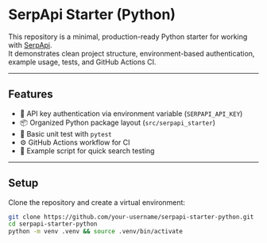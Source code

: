# SerpApi Starter (Python)

This repository is a minimal, production-ready Python starter for working with [SerpApi](https://serpapi.com/).  
It demonstrates clean project structure, environment-based authentication, example usage, tests, and GitHub Actions CI.

---

## Features
- 🔑 API key authentication via environment variable (`SERPAPI_API_KEY`)
- 📦 Organized Python package layout (`src/serpapi_starter`)
- 🧪 Basic unit test with `pytest`
- ⚙️ GitHub Actions workflow for CI
- 📖 Example script for quick search testing

---

## Setup

Clone the repository and create a virtual environment:

```bash
git clone https://github.com/your-username/serpapi-starter-python.git
cd serpapi-starter-python
python -m venv .venv && source .venv/bin/activate
